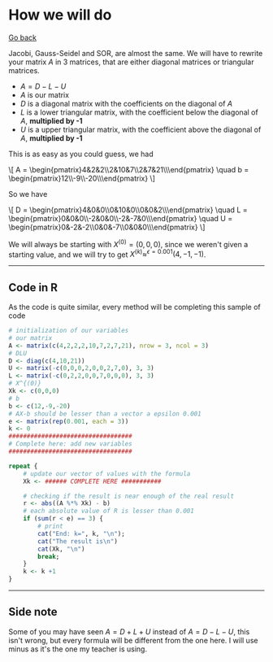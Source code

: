 # How we will do

[Go back](../index.md)

Jacobi, Gauss-Seidel and SOR, are almost the same. We will have to rewrite your matrix $A$ in 3 matrices, that are either diagonal matrices or triangular matrices.

* $A = D - L - U$
* $A$ is our matrix
* $D$ is a diagonal matrix with the coefficients on the diagonal of $A$
* $L$ is a lower triangular matrix, with the coefficient below the diagonal of $A$, **multiplied by -1**
* $U$ is a upper triangular matrix, with the coefficient above the diagonal of $A$, **multiplied by -1**

This is as easy as you could guess, we had

<div>
\[
A = \begin{pmatrix}4&2&2\\2&10&7\\2&7&21\\\end{pmatrix}
\quad
b = \begin{pmatrix}12\\-9\\-20\\\end{pmatrix}
\]
</div>

So we have

<div>
\[
D = \begin{pmatrix}4&0&0\\0&10&0\\0&0&2\\\end{pmatrix}
\quad
L = \begin{pmatrix}0&0&0\\-2&0&0\\-2&-7&0\\\end{pmatrix}
\quad
U = \begin{pmatrix}0&-2&-2\\0&0&-7\\0&0&0\\\end{pmatrix}
\]
</div>

We will always be starting with $X^{(0)} = (0,0,0)$, since we weren't given a starting value, and we will try to get $X^{(k)} \approx^{\epsilon=0.001} (4,-1,-1)$.

<hr class="sl">

## Code in R

As the code is quite similar, every method will be completing this sample of code

```r
# initialization of our variables
# our matrix
A <- matrix(c(4,2,2,2,10,7,2,7,21), nrow = 3, ncol = 3)
# DLU
D <- diag(c(4,10,21))
U <- matrix(-c(0,0,0,2,0,0,2,7,0), 3, 3)
L <- matrix(-c(0,2,2,0,0,7,0,0,0), 3, 3)
# X^{(0)}
Xk <- c(0,0,0)
# b
b <- c(12,-9,-20)
# AX-b should be lesser than a vector a epsilon 0.001
e <- matrix(rep(0.001, each = 3))
k <- 0
##################################
# Complete here: add new variables
##################################

repeat {
	# update our vector of values with the formula
	Xk <- ###### COMPLETE HERE ########### 

    # checking if the result is near enough of the real result
	r <- abs((A %*% Xk) - b)
	# each absolute value of R is lesser than 0.001
	if (sum(r < e) == 3) {
		# print
		cat("End: k=", k, "\n");
		cat("The result is\n")
		cat(Xk, "\n")
		break;
	}
	k <- k +1
}
```

<hr class="sr">

## Side note

Some of you may have seen $A = D + L + U$ instead of $A = D - L - U$, this isn't wrong, but every formula will be different from the one here. I will use minus as it's the one my teacher is using.
